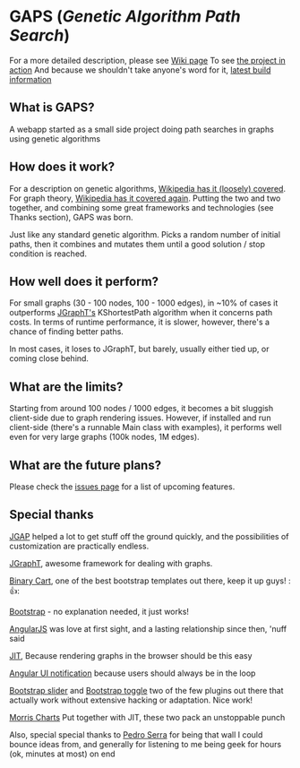 GAPS (*Genetic Algorithm Path Search*)
==============
For a more detailed description, please see [Wiki page](https://github.com/Andrei-Straut/gaps/wiki) 
To see [the project in action](http://gaps.azurewebsites.net)
And because we shouldn't take anyone's word for it, [latest build information](http://gaps.azurewebsites.net/build)

What is GAPS?
--------------
A webapp started as a small side project doing path searches in graphs using genetic algorithms

How does it work?
--------------
For a description on genetic algorithms, [Wikipedia has it (loosely) covered](http://en.wikipedia.org/wiki/Genetic_algorithm). For graph theory, [Wikipedia has it covered again](http://en.wikipedia.org/wiki/Graph_theory). Putting the two and two together, and combining some great frameworks and technologies (see Thanks section), GAPS was born.

Just like any standard genetic algorithm. Picks a random number of initial paths, then it combines and mutates them until a good solution / stop condition is reached.

How well does it perform?
--------------
For small graphs (30 - 100 nodes, 100 - 1000 edges), in ~10% of cases it outperforms [JGraphT's](https://github.com/jgrapht/jgrapht) KShortestPath algorithm when it concerns path costs. In terms of runtime performance, it is slower, however, there's a chance of finding better paths.

In most cases, it loses to JGraphT, but barely, usually either tied up, or coming close behind.

What are the limits?
--------------
Starting from around 100 nodes / 1000 edges, it becomes a bit sluggish client-side due to graph rendering issues. However, if installed and run client-side (there's a runnable Main class with examples), it performs well even for very large graphs (100k nodes, 1M edges).

What are the future plans?
--------------
Please check the [issues page](https://github.com/Andrei-Straut/gaps/issues) for a list of upcoming features.

Special thanks
--------------
[JGAP](http://jgap.sourceforge.net/) helped a lot to get stuff off the ground quickly, and the possibilities of customization are practically endless.

[JGraphT](https://github.com/jgrapht/jgrapht), awesome framework for dealing with graphs.

[Binary Cart](http://binarycart.com/), one of the best bootstrap templates out there, keep it up guys! ::thumbsup::

[Bootstrap](http://getbootstrap.com/) - no explanation needed, it just works!

[AngularJS](https://angularjs.org/) was love at first sight, and a lasting relationship since then, 'nuff said

[JIT](http://philogb.github.io/jit/), Because rendering graphs in the browser should be this easy

[Angular UI notification](https://github.com/alexcrack/angular-ui-notification) because users should always be in the loop

[Bootstrap slider](http://www.eyecon.ro/bootstrap-slider/) and [Bootstrap toggle](http://www.bootstraptoggle.com/) two of the few plugins out there that actually work without extensive hacking or adaptation. Nice work!

[Morris Charts](http://morrisjs.github.io/morris.js/) Put together with JIT, these two pack an unstoppable punch

Also, special special thanks to [Pedro Serra](https://github.com/pdiogomserra) for being that wall I could bounce ideas from, and generally for listening to me being geek for hours (ok, minutes at most) on end